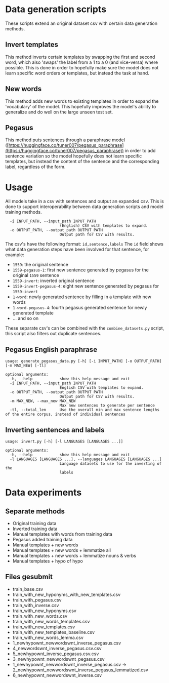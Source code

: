 # Data generation scripts
These scripts extend an original dataset csv with certain data generation methods.

## Invert templates
This method inverts certain templates by swapping the first and second word, which also 'swaps' the label from a 1 to a 0 (and vice-versa) where possible. This is done in order to hopefully make sure the model does not learn specific word orders or templates, but instead the task at hand.

## New words
This method adds new words to existing templates in order to expand the 'vocabulary' of the model. This hopefully improves the model's ability to generalize and do well on the large unseen test set.

## Pegasus
This method puts sentences through a paraphrase model ([https://huggingface.co/tuner007/pegasus_paraphrase](https://huggingface.co/tuner007/pegasus_paraphrase)) in order to add sentence variation so the model hopefully does not learn specific templates, but instead the content of the sentence and the corresponding label, regardless of the form.

# Usage
All models take in a csv with sentences and output an expanded csv. This is done to support interoperability between data generation scripts and model training methods.

```
  -i INPUT_PATH, --input_path INPUT_PATH
                        (English) CSV with templates to expand.
  -o OUTPUT_PATH, --output_path OUTPUT_PATH
                        Output path for CSV with results.
```

The csv's have the following format: `id,sentence,labels`
The `id` field shows what data generation steps have been involved for that sentence, for example:
* `1559`: the original sentence
* `1559-pegasus-1`: first new sentence generated by pegasus for the original `1559` sentence
* `1559-invert`: inverted original sentence
* `1559-invert-pegasus-4`: eight new sentence generated by pegasus for `1559-invert`
* `1-word`: newly generated sentence by filling in a template with new words
* `1-word-pegasus-4`: fourth pegasus generated sentence for newly generated template
* ... and so on

These separate csv's can be combined with the `combine_datasets.py` script, this script also filters out duplicate sentences.


## Pegasus English paraphrase
```
usage: generate_pegasus_data.py [-h] [-i INPUT_PATH] [-o OUTPUT_PATH] [-m MAX_NEW] [-tl]

optional arguments:
  -h, --help            show this help message and exit
  -i INPUT_PATH, --input_path INPUT_PATH
                        English CSV with templates to expand.
  -o OUTPUT_PATH, --output_path OUTPUT_PATH
                        Output path for CSV with results.
  -m MAX_NEW, --max_new MAX_NEW
                        Max new sentences to generate per sentence
  -tl, --total_len      Use the overall min and max sentence lengths of the entire corpus, instead of individual sentences
```

## Inverting sentences and labels
```
usage: invert.py [-h] [-l LANGUAGES [LANGUAGES ...]]

optional arguments:
  -h, --help            show this help message and exit
  -l LANGUAGES [LANGUAGES ...], --languages LANGUAGES [LANGUAGES ...]
                        Language datasets to use for the inverting of the
                        labels
```

# Data experiments
## Separate methods
- Original training data
- Inverted training data
- Manual templates with words from training data
- Pegasus added training data
- Manual templates + new words
- Manual templates + new words + lemmatize all
- Manual templates + new words + lemmatize nouns & verbs
- Manual templates + hypo of hypo

## Files gesubmit
- train_base.csv
- train_with_new_hyponyms_with_new_templates.csv
- train_with_pegasus.csv
- train_with_inverse.csv
- train_with_new_hyponyms.csv
- train_with_new_words.csv
- train_with_new_words_templates.csv
- train_with_new_templates.csv
- train_with_new_templates_baseline.csv
- train_with_new_words_lemma.csv
- 1_newhypownt_newwordswnt_inverse_pegasus.csv
- 4_newwordswnt_inverse_pegasus.csv.csv
- 5_newhypownt_inverse_pegasus.csv.csv
- 3_newhypownt_newwordswnt_pegasus.csv
- 1_newhypownt_newwordswnt_inverse_pegasus.csv -> 2_newhypownt_newwordswnt_inverse_pegasus_lemmatized.csv
- 6_newhypownt_newwordswnt_inverse.csv
